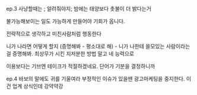 ep.3 사냥할때는 ; 알려줘야지; 밤에는 태양보다 촛불이 더 밝다는거

불가능해보이는 일도 가능하게 만들어야 기회가 옵니다. 

전략적으로 생각하고 미친사람처럼 행동한다

니가 나라면 어떻게 할지 (증명해봐 - 평소대로 해) - 니가 나한테 쓸모있는 사람이라는걸 증명해봐. 최상무가 시킨 지저분한 방법 말고 네 능력으로

이용보다는 기브엔 테이크가 적절하겠네요. 단어가 기분을 결정하니까


ep.4 바보의 말에도 귀를 기울여라
부정적인 이슈가 있을땐 광고마케팅을 중지한다. 이건 업계 상식인데 
강약약강
